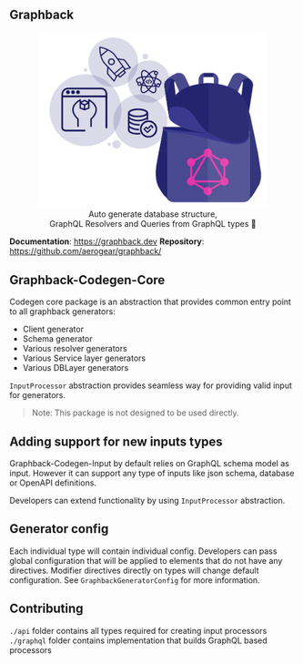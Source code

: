 ## Graphback

<p align="center">
  <img width="400" src="https://github.com/aerogear/graphback/raw/master/website/static/img/graphback.png">
  <br/>
  Auto generate database structure, <br/>
  GraphQL Resolvers and Queries from GraphQL types 🚀
</p>

**Documentation**: https://graphback.dev
**Repository**: https://github.com/aerogear/graphback/

## Graphback-Codegen-Core 

Codegen core package is an abstraction that provides common entry point to all graphback generators:
- Client generator
- Schema generator
- Various resolver generators
- Various Service layer generators
- Various DBLayer generators

`InputProcessor` abstraction provides seamless way for providing valid input for generators. 

> Note: This package is not designed to be used directly.


## Adding support for new inputs types

Graphback-Codegen-Input by default relies on GraphQL schema model as input. 
However it can support any type of inputs like json schema, database or OpenAPI definitions.

Developers can extend functionality by using `InputProcessor` abstraction.

## Generator config

Each individual type will contain individual config. Developers can pass global configuration that will be applied to elements that do not have any directives.
Modifier directives directly on types will change default configuration.
See `GraphbackGeneratorConfig` for more information.

## Contributing

`./api` folder contains all types required for creating input processors
`./graphql` folder contains implementation that builds GraphQL based processors